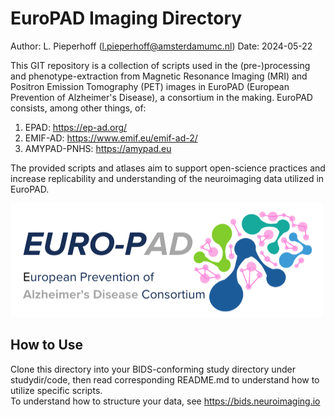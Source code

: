 
# EuroPAD Imaging Directory

Author: L. Pieperhoff (l.pieperhoff@amsterdamumc.nl)
Date: 2024-05-22

This GIT repository is a collection of scripts used in the (pre-)processing and phenotype-extraction from Magnetic Resonance Imaging (MRI) and Positron Emission Tomography (PET) images in EuroPAD (European Prevention of Alzheimer's Disease), a consortium in the making. EuroPAD consists, among other things, of:  
1. EPAD: https://ep-ad.org/
2. EMIF-AD: https://www.emif.eu/emif-ad-2/
3. AMYPAD-PNHS: https://amypad.eu

The provided scripts and atlases aim to support open-science practices and increase replicability and understanding of the neuroimaging data utilized in EuroPAD.

![Logo of the EuroPAD consortium](/EuroPAD_logo.png "EuroPAD Logo")

## How to Use
Clone this directory into your BIDS-conforming study directory under studydir/code, then read corresponding README.md to understand how to utilize specific scripts.  
To understand how to structure your data, see https://bids.neuroimaging.io 